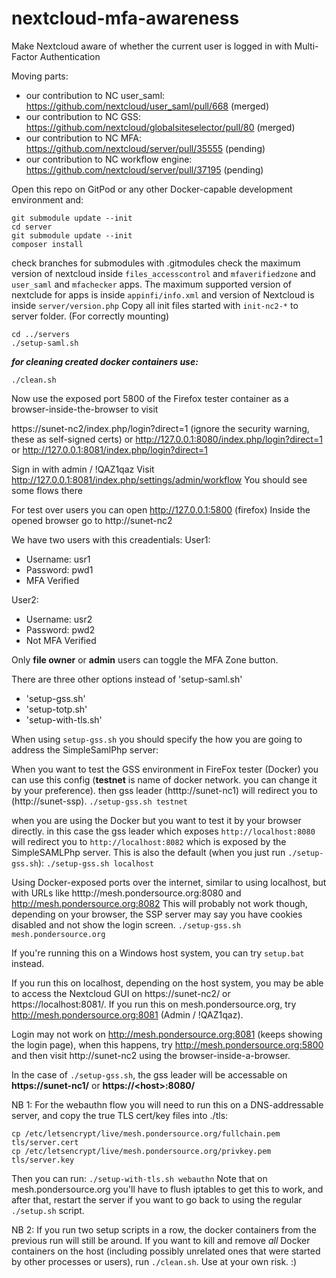 # nextcloud-mfa-awareness
Make Nextcloud aware of whether the current user is logged in with Multi-Factor Authentication

Moving parts:
* our contribution to NC user_saml: https://github.com/nextcloud/user_saml/pull/668 (merged)
* our contribution to NC GSS: https://github.com/nextcloud/globalsiteselector/pull/80 (merged)
* our contribution to NC MFA: https://github.com/nextcloud/server/pull/35555 (pending)
* our contribution to NC workflow engine: https://github.com/nextcloud/server/pull/37195 (pending)

Open this repo on GitPod or any other Docker-capable development environment and:

```
git submodule update --init
cd server
git submodule update --init
composer install
```
check branches for submodules with .gitmodules
check the maximum version of nextcloud inside `files_accesscontrol` and `mfaverifiedzone` and `user_saml` and `mfachecker` apps.
The maximum supported version of nextclude for apps is inside `appinfi/info.xml` and version of Nextcloud is inside `server/version.php`
Copy all init files started with `init-nc2-*` to server folder. (For correctly mounting)

```
cd ../servers
./setup-saml.sh
```
***for cleaning created docker containers use:***
```
./clean.sh
```

Now use the exposed port 5800 of the Firefox tester container as a browser-inside-the-browser to visit

https://sunet-nc2/index.php/login?direct=1 (ignore the security warning, these as self-signed certs)
or
http://127.0.0.1:8080/index.php/login?direct=1
or
http://127.0.0.1:8081/index.php/login?direct=1

Sign in with admin / !QAZ1qaz
Visit http://127.0.0.1:8081/index.php/settings/admin/workflow
You should see some flows there

For test over users you can open http://127.0.0.1:5800 (firefox)
Inside the opened browser go to http://sunet-nc2

We have two users with this creadentials:
User1:
* Username: usr1
* Password: pwd1
* MFA Verified

User2:
* Username: usr2
* Password: pwd2
* Not MFA Verified

Only **file owner** or **admin** users can toggle the MFA Zone button.

There are three other options instead of 'setup-saml.sh'
- 'setup-gss.sh'
- 'setup-totp.sh'
- 'setup-with-tls.sh'

<!--Instead of 'setup-saml.sh' you can also run 'setup-totp.sh', or 'setup-gss.sh'. If you want to test webauthn then you'll have to use 'setup-with-tls.sh' (see below).-->

When using `setup-gss.sh` you should specify the how you are going to address the SimpleSamlPhp server:

When you want to test the GSS environment in FireFox tester (Docker) you can use this config (**testnet** is name of docker network. you can change it by your preference). then gss leader (htttp://sunet-nc1) will redirect you to (http://sunet-ssp).
```./setup-gss.sh testnet```


when you are using the Docker but you want to test it by your browser directly. in this case the gss leader which exposes `http://localhost:8080` will redirect you to
`http://localhost:8082` which is exposed by the SimpleSAMLPhp server. This is also the default (when you just run `./setup-gss.sh`):
```./setup-gss.sh localhost```



Using Docker-exposed ports over the internet, similar to using localhost, but with URLs like htttp://mesh.pondersource.org:8080 and http://mesh.pondersource.org:8082
This will probably not work though, depending on your browser, the SSP server may say you have cookies disabled and not
show the login screen.
`./setup-gss.sh mesh.pondersource.org`


If you're running this on a Windows host system, you can try `setup.bat` instead.

If you run this on localhost, depending on the host system, you may be able to access the Nextcloud GUI on https://sunet-nc2/ or https://localhost:8081/.
If you run this on mesh.pondersource.org, try http://mesh.pondersource.org:8081 (Admin / !QAZ1qaz).

Login may not work on http://mesh.pondersource.org:8081 (keeps showing the login page), when this happens, try
 http://mesh.pondersource.org:5800 and then visit http://sunet-nc2 using the browser-inside-a-browser.

In the case of `./setup-gss.sh`, the gss leader will be accessable on  **https://sunet-nc1/** or  **https://\<host\>:8080/**

NB 1: For the webauthn flow you will need to run this on a DNS-addressable server, and copy the true TLS cert/key files into ./tls:
```
cp /etc/letsencrypt/live/mesh.pondersource.org/fullchain.pem tls/server.cert
cp /etc/letsencrypt/live/mesh.pondersource.org/privkey.pem tls/server.key
```
Then you can run: `./setup-with-tls.sh webauthn`
Note that on mesh.pondersource.org you'll have to flush iptables to get this to work, and after that,
restart the server if you want to go back to using the regular `./setup.sh` script.

NB 2: If you run two setup scripts in a row, the docker containers from the previous run will still be around.
If you want to kill and remove *all* Docker containers on the host (including possibly unrelated ones that were started by
other processes or users), run `./clean.sh`. Use at your own risk. :)
